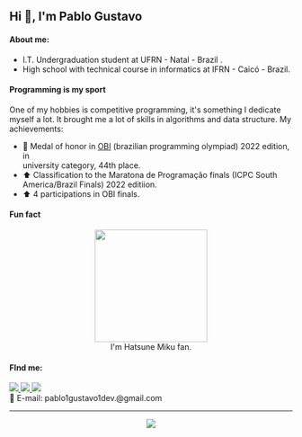 ## Hi 👋, I'm Pablo Gustavo

#### About me:
* I.T. Undergraduation student at UFRN - Natal - Brazil .
* High school with technical course in informatics at IFRN - Caicó - Brazil.
#### Programming is my sport
One of my hobbies is competitive programming, it's something I dedicate myself a lot. It brought me a lot of skills in algorithms and data structure. My achievements:
* 🏅 Medal of honor in <a href="https://olimpiada.ic.unicamp.br/" target="_blank">OBI</a> (brazilian programming olympiad) 2022 edition, in   
university category, 44th place.
* ⬆️ Classification to the Maratona de Programação finals (ICPC South America/Brazil Finals) 2022 editiion.
* ⬆️ 4 participations in OBI finals.

#### Fun fact
<p align="center">
<img src="https://img-07.stickers.cloud/packs/6d8db270-c2bd-47ec-826d-9c5579e68647/webp/a9c1602e-6d38-4166-a7cc-307fb5909203.webp" height="200"/><br>
I'm Hatsune Miku fan. <p/>

#### FInd me:
<a href="https://www.linkedin.com/in/pablo-gustavo/" target="_blank">
<img src="https://img.shields.io/badge/LinkedIn-0077B5?style=for-the-badge&logo=linkedin&logoColor=white"/>
<a/>
 <a href="https://twitter.com/pablo1gustavo" target="_blank">
 <img src="https://img.shields.io/badge/Twitter-1DA1F2?style=for-the-badge&logo=twitter&logoColor=white"/>
 <a/> 
 <a href="https://codeforces.com/profile/Pablo1Gustavo" target="_blank">
 <img src="https://img.shields.io/badge/Codeforces-445f9d?style=for-the-badge&logo=Codeforces&logoColor=white"/>
 <a/>
 <br>
📧 E-mail: pablo1gustavo1dev.@gmail.com

---
<p align="center">
<img src="https://github-readme-stats.vercel.app/api?username=pablo1gustavo&theme=dracula"/>
</p>
